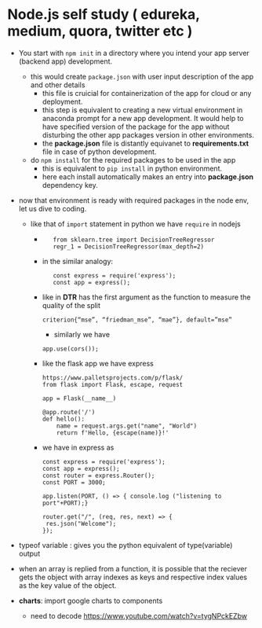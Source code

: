 # Node.js self study ( edureka, medium, quora, twitter etc )
* You start with ```npm init``` in a directory  where you intend your app server (backend app) development.
  * this would create ```package.json``` with user input description of the app and other details
    * this file is cruicial for containerization of the app for cloud or any deployment.
    * this step is equivalent to creating a new virtual environment in anaconda prompt for a new app development. It would help to have specified version of the package for the app without disturbing the other app packages version in other environments.
    * the **package.json** file is distantly equivanet to **requirements.txt** file in case of python development.
  * do ```npm install``` for the required packages to be used in the app
    * this is equivalent to ```pip install``` in python environment.
    * here each install automatically makes an entry into **package.json** dependency key.
  
* now that environment is ready with required packages in the node env, let us dive to coding.
  * like that of ```import``` statement in python we have ```require``` in nodejs
    * ```
         from sklearn.tree import DecisionTreeRegressor
         regr_1 = DecisionTreeRegressor(max_depth=2)
      ```
    * in the similar analogy:
      ```
         const express = require('express');
         const app = express();
      ```
    * like in **DTR** has the first argument as the function to measure the quality of the split
      ```
      criterion{“mse”, “friedman_mse”, “mae”}, default=”mse”
      ```
      * similarly we have
       ```
       app.use(cors());
       ```
       
    * like the flask app we have express
      ```
      https://www.palletsprojects.com/p/flask/
      from flask import Flask, escape, request

      app = Flask(__name__)

      @app.route('/')
      def hello():
          name = request.args.get("name", "World")
          return f'Hello, {escape(name)}!'
      ```
      
    * we have in express as 
      ```
      const express = require('express');
      const app = express();
      const router = express.Router();
      const PORT = 3000;
      
      app.listen(PORT, () => { console.log ("listening to port"+PORT);}
      
      router.get("/", (req, res, next) => {
       res.json("Welcome");
      });
      ```
* typeof variable : gives you the python equivalent of type(variable) output
* when an array is replied from a function, it is possible that the reciever gets the object with array indexes as keys and respective index values as the key value of the object.

* **charts**: import google charts to components
  * need to decode https://www.youtube.com/watch?v=tygNPckEZbw
